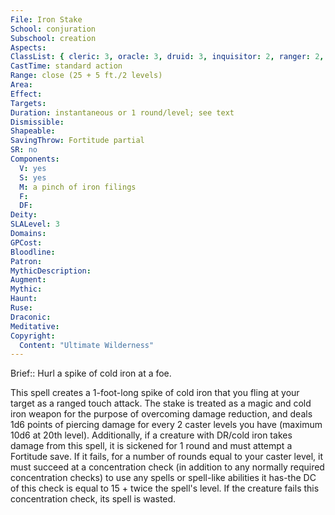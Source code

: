 ```yaml
---
File: Iron Stake
School: conjuration
Subschool: creation
Aspects: 
ClassList: { cleric: 3, oracle: 3, druid: 3, inquisitor: 2, ranger: 2, sorcerer: 3, wizard: 3, witch: 3 }
CastTime: standard action
Range: close (25 + 5 ft./2 levels)
Area: 
Effect: 
Targets: 
Duration: instantaneous or 1 round/level; see text
Dismissible: 
Shapeable: 
SavingThrow: Fortitude partial
SR: no
Components:
  V: yes
  S: yes
  M: a pinch of iron filings
  F: 
  DF: 
Deity: 
SLALevel: 3
Domains: 
GPCost: 
Bloodline: 
Patron: 
MythicDescription: 
Augment: 
Mythic: 
Haunt: 
Ruse: 
Draconic: 
Meditative: 
Copyright:
  Content: "Ultimate Wilderness"
---
```

Brief:: Hurl a spike of cold iron at a foe.

This spell creates a 1-foot-long spike of cold iron that you fling at your target as a ranged touch attack. The stake is treated as a magic and cold iron weapon for the purpose of overcoming damage reduction, and deals 1d6 points of piercing damage for every 2 caster levels you have (maximum 10d6 at 20th level). Additionally, if a creature with DR/cold iron takes damage from this spell, it is sickened for 1 round and must attempt a Fortitude save. If it fails, for a number of rounds equal to your caster level, it must succeed at a concentration check (in addition to any normally required concentration checks) to use any spells or spell-like abilities it has-the DC of this check is equal to 15 + twice the spell's level. If the creature fails this concentration check, its spell is wasted.
